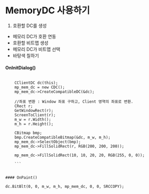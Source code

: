 # MemoryDC 사용하기

1. 호환할 DC를 생성 </br>
* 메모리 DC가 호환 연동 </br>
* 호환할 비트맵 생성 </br>
* 메모리 DC가 비트맵 선택 </br>
* 바탕색 칠하기 </br>

#### OnInitDialog()

```

	CClientDC dc(this);
	mp_mem_dc = new CDC();
	mp_mem_dc->CreateCompatibleDC(&dc);
    
    //좌표 변환 : Window 좌표 구하고, Client 영역의 좌표로 변환.
	CRect r;
	GetWindowRect(r);
	ScreenToClient(r);
	m_w = r.Width();
	m_h = r.Height();

	CBitmap bmp;
	bmp.CreateCompatibleBitmap(&dc, m_w, m_h);
	mp_mem_dc->SelectObject(bmp);
	mp_mem_dc->FillSolidRect(r, RGB(200, 200, 200));

	mp_mem_dc->FillSolidRect(10, 10, 20, 20, RGB(255, 0, 0));
    
    ```
    
    
#### OnPaint()
```
    dc.BitBlt(0, 0, m_w, m_h, mp_mem_dc, 0, 0, SRCCOPY);

```
    
    